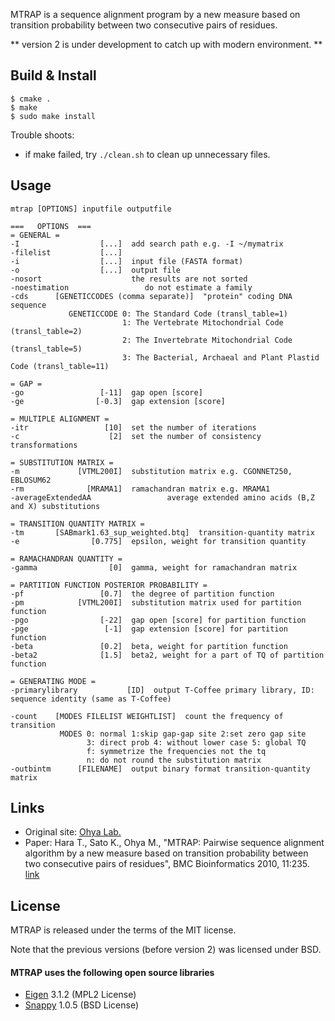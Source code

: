 MTRAP is a sequence alignment program by a new measure based on transition
probability between two consecutive pairs of residues.

** version 2 is under development to catch up with modern environment. **

## Build & Install

  ```
  $ cmake .
  $ make
  $ sudo make install
  ```

Trouble shoots:
* if make failed, try `./clean.sh` to clean up unnecessary files.

## Usage

```
mtrap [OPTIONS] inputfile outputfile

===   OPTIONS  ===
= GENERAL =
-I                  [...]  add search path e.g. -I ~/mymatrix
-filelist           [...]
-i                  [...]  input file (FASTA format)
-o                  [...]  output file
-nosort                    the results are not sorted
-noestimation                 do not estimate a family
-cds      [GENETICCODES (comma separate)]  "protein" coding DNA sequence
             GENETICCODE 0: The Standard Code (transl_table=1)
                         1: The Vertebrate Mitochondrial Code (transl_table=2)
                         2: The Invertebrate Mitochondrial Code (transl_table=5)
                         3: The Bacterial, Archaeal and Plant Plastid Code (transl_table=11)

= GAP =
-go                 [-11]  gap open [score]
-ge                [-0.3]  gap extension [score]

= MULTIPLE ALIGNMENT =
-itr                 [10]  set the number of iterations
-c                    [2]  set the number of consistency transformations

= SUBSTITUTION MATRIX =
-m             [VTML200I]  substitution matrix e.g. CGONNET250, EBLOSUM62
-rm              [MRAMA1]  ramachandran matrix e.g. MRAMA1
-averageExtendedAA                 average extended amino acids (B,Z and X) substitutions

= TRANSITION QUANTITY MATRIX =
-tm       [SABmark1.63_sup_weighted.btq]  transition-quantity matrix
-e                [0.775]  epsilon, weight for transition quantity

= RAMACHANDRAN QUANTITY =
-gamma                [0]  gamma, weight for ramachandran matrix

= PARTITION FUNCTION POSTERIOR PROBABILITY =
-pf                 [0.7]  the degree of partition function
-pm            [VTML200I]  substitution matrix used for partition function
-pgo                [-22]  gap open [score] for partition function
-pge                 [-1]  gap extension [score] for partition function
-beta               [0.2]  beta, weight for partition function
-beta2              [1.5]  beta2, weight for a part of TQ of partition function

= GENERATING MODE =
-primarylibrary           [ID]  output T-Coffee primary library, ID: sequence identity (same as T-Coffee)

-count    [MODES FILELIST WEIGHTLIST]  count the frequency of transition
           MODES 0: normal 1:skip gap-gap site 2:set zero gap site
                 3: direct prob 4: without lower case 5: global TQ
                 f: symmetrize the frequencies not the tq
                 n: do not round the substitution matrix
-outbintm      [FILENAME]  output binary format transition-quantity matrix
```

## Links
* Original site: [Ohya Lab.](http://www.rs.noda.tus.ac.jp/~ohya-m/)
* Paper: Hara T., Sato K., Ohya M., "MTRAP: Pairwise sequence alignment algorithm by a new measure based on transition probability between two consecutive pairs of residues", BMC Bioinformatics 2010, 11:235. [link](https://bmcbioinformatics.biomedcentral.com/articles/10.1186/1471-2105-11-235)

## License
MTRAP is released under the terms of the MIT license.

Note that the previous versions (before version 2) was licensed under BSD.

#### MTRAP uses the following open source libraries
* [Eigen](https://eigen.tuxfamily.org/) 3.1.2 (MPL2 License)
* [Snappy](https://github.com/google/snappy) 1.0.5 (BSD License)

